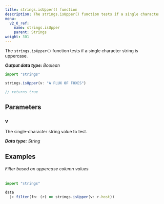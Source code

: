 ```yaml
---
title: strings.isUpper() function
description: The strings.isUpper() function tests if a single character string is uppercase.
menu:
  v2_0_ref:
    name: strings.isUpper
    parent: Strings
weight: 301
---
```


The `strings.isUpper()` function tests if a single character string is uppercase.

_**Output data type:** Boolean_

```js
import "strings"

strings.isUpper(v: "A FLUX OF FOXES")

// returns true
```

## Parameters

### v
The single-character string value to test.

_**Data type:** String_

## Examples

###### Filter based on uppercase column values
```js
import "strings"

data
  |> filter(fn: (r) => strings.isUpper(v: r.host))
```
